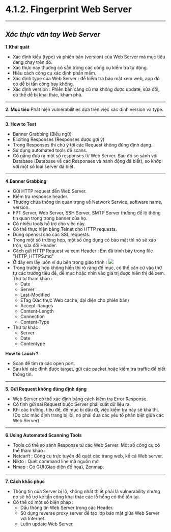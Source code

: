 # **4.1.2. Fingerprint Web Server** 
---
## *Xác thực vân tay Web Server*

**1.Khái quát**
- Xác định kiểu (type) và phiên bản (version) của Web Server mà mục tiêu đang chạy trên đó. 
- Xác thực này thường có sẵn trong các công cụ kiểm tra tự động. 
- Hiểu cách công cụ xác định phần mềm.
- Xác định type của Web Server : để kiểm tra bảo mật xem web, app đó có dễ bị tấn công hay không. 
- Xác định version : Phiên bản càng cũ mà không được update, sửa đổi, có thể dễ bị khai thác, khám phá. 
___
**2. Mục tiêu**
Phát hiện vulnerabilities dựa trên việc xác định version và type. 

---
**3. How to Test**
- Banner Grabbing (Biểu ngữ)
- Eliciting Responses (Responses được gợi ý)
- Trong Responses thì chú ý tới các Request không đúng định dạng. 
- Sử dụng automated tools để scans. 
- Cố gắng đưa ra một số responses từ Web Server. Sau đó so sánh với Database (Database về các Responses và hành động đã biết), so khớp với một số loại server đã biết. 

---
**4.Banner Grabbing**
- Gửi HTTP request đến Web Server. 
- Kiểm tra response header. 
- Thường chứa thông tin quan trọng về Network Service, software name, version. 
- FPT Server, Web Server, SSH Server, SMTP Server thường để lộ thông tin quan trọng trong banner của họ. 
- Có nhiều tools hỗ trợ cho việc này. 
- Có thể thực hiện bằng Telnet cho HTTP requests. 
- Dùng openssl cho các SSL requests. 
- Trong một số trường hợp, một số ứng dụng có bảo mật thì nó sẽ xáo trộn, sửa đổi Header. 
- Cách gửi HTTP Request và xem Header : Em đã trình bày trong file "HTTP_HTTPS.md"
- Ở đây em lấy luôn ví dụ bên trong giáo trình : 
![](https://i.imgur.com/L2yiELY.jpg)
- Trong trường hợp không hiển thị rõ ràng đề mục, có thể căn cứ vào thứ tự các trường tiêu đề, đề mục hoặc nhìn vào giá trị được hiển thị để xem. Thứ tự tham khảo : 
    - Date
    - Server
    - Last-Modified 
    - ETag (Xác thực Web cache, đại diện cho phiên bản)
    - Accept-Ranges 
    - Content-Length
    - Connection 
    - Content-Type
- Thứ tự khác : 
   - Server 
   - Date 
   - Contentype

**How to Lauch ?**
- Scan để tìm ra các open port. 
- Sau khi xác định được target, gửi các packet hoặc kiểm tra traffic để biết thông tin. 
---
**5. Gửi Request không đúng định dạng**
- Web Server có thể xác định bằng cách kiểm tra Error Response. 
- Cố tình gửi sai Request buộc Server phải xuất dữ liệu ra. 
- Khi các trường, tiêu đề, đề mục bị dấu đi, việc kiểm tra này sẽ khả thi.(Do các mặc định trang bị lỗi, nó phải đưa các yếu tố phân biệt giữa các Web Server)

---
**6.Using Automated Scanning Tools**
- Tools có thể so sánh Response từ các Web Server. Một số công cụ có thể tham khảo : 
- Netcarft : Công cụ trực tuyến để quét các trang web, kể cả Web server. 
- Nikto : Quét command line mã nguồn mở 
- Nmap : Có GUI(Giao diện đồ họa), Zenmap. 
---
**7. Cách khắc phục**
- Thông tin của Server bị lộ, không nhất thiết phải là vulnerability nhưng nó sẽ hỗ trợ kẻ tấn công khai thác các lỗ hổng có thể tồn tại. 
- Có thể có một số biện pháp : 
    - Dấu thông tin Web Server trong các Header. 
    - Sử dụng reverse proxy server để tạo lớp bảo mật giữa Web Server với Internet. 
    - Luôn update Web Server. 
